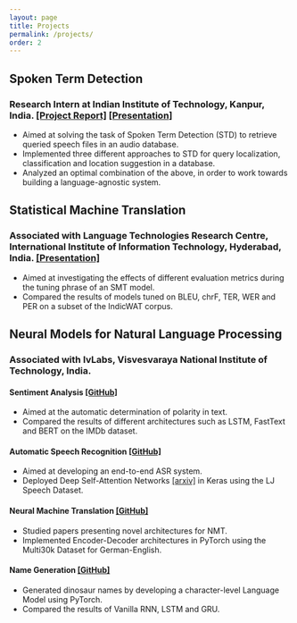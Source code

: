 ```yaml
---
layout: page
title: Projects
permalink: /projects/
order: 2
---
```


<!-- {% if author.googlescholar %}
  You can also find my articles on <u><a href="{{author.googlescholar}}">my Google Scholar profile</a>.</u>
{% endif %}

{% include base_path %}

{% for post in site.publications reversed %}
  {% include archive-single.html %}
{% endfor %} -->

## Spoken Term Detection
### Research Intern at Indian Institute of Technology, Kanpur, India. [[Project Report]](https://drive.google.com/file/d/1R1s4v7eVY_E23BnEazHlMeAqAmnNEr43/view?usp=sharing) [[Presentation]](https://drive.google.com/file/d/10bY3bLbavWcnO55Mnepy46Sl3WTqQLdn/view?usp=share_link)
  * Aimed at solving the task of Spoken Term Detection (STD) to retrieve queried speech files in an audio database.
  * Implemented three different approaches to STD for query localization, classification and location suggestion in a database.
  * Analyzed an optimal combination of the above, in order to work towards building a language-agnostic system.

## Statistical Machine Translation
### Associated with Language Technologies Research Centre, International Institute of Information Technology, Hyderabad, India. [[Presentation]](https://drive.google.com/file/d/1ws3ViFsy404ads5mE8fe7KTQh-Peost-/view?usp=sharing)
  * Aimed at investigating the effects of different evaluation metrics during the tuning phrase of an SMT model.
  * Compared the results of models tuned on BLEU, chrF, TER, WER and PER on a subset of the IndicWAT corpus.

## Neural Models for Natural Language Processing
### Associated with IvLabs, Visvesvaraya National Institute of Technology, India.
#### Sentiment Analysis [[GitHub]](https://github.com/IvLabs/Natural-Language-Processing/tree/master/text_classification)
* Aimed at the automatic determination of polarity in text.
* Compared the results of different architectures such as LSTM, FastText and BERT on the IMDb dataset.
#### Automatic Speech Recognition [[GitHub]](https://github.com/ThanmayJ/automatic-speech-recognition)
* Aimed at developing an end-to-end ASR system.
* Deployed Deep Self-Attention Networks [[arxiv]](https://arxiv.org/pdf/1904.13377.pdf) in Keras using the LJ Speech Dataset.
#### Neural Machine Translation [[GitHub]](https://github.com/IvLabs/Natural-Language-Processing/tree/master/neural_machine_translation#summary)
* Studied papers presenting novel architectures for NMT.
* Implemented Encoder-Decoder architectures in PyTorch using the Multi30k Dataset for German-English.
#### Name Generation [[GitHub]](https://github.com/IvLabs/Natural-Language-Processing/tree/master/char_rnns#summary)
* Generated dinosaur names by developing a character-level Language Model using PyTorch.
* Compared the results of Vanilla RNN, LSTM and GRU.